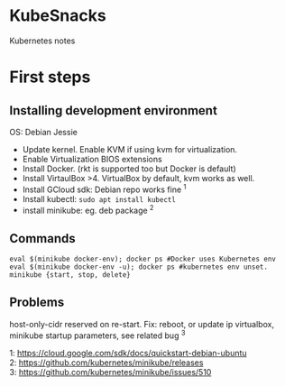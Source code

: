 # KubeSnacks
Kubernetes notes
# First steps
## Installing development environment
OS: Debian Jessie
* Update kernel. Enable KVM if using kvm for virtualization.
* Enable Virtualization BIOS extensions
* Install Docker. (rkt is supported too but Docker is default)
* Install VirtaulBox >4. VirtualBox by default, kvm works as well.
* Install GCloud sdk: Debian repo works fine <sup>1</sup>
* Install kubectl: ```sudo apt install kubectl```
* install minikube: eg. deb package <sup>2</sup>
## Commands
```
eval $(minikube docker-env); docker ps #Docker uses Kubernetes env
eval $(minikube docker-env -u); docker ps #kubernetes env unset.
minikube {start, stop, delete}
```
## Problems
host-only-cidr reserved on re-start. Fix: reboot, or update ip virtualbox, minikube startup parameters, see related bug <sup>3</sup>

1: https://cloud.google.com/sdk/docs/quickstart-debian-ubuntu</br>
2: https://github.com/kubernetes/minikube/releases</br>
3: https://github.com/kubernetes/minikube/issues/510
